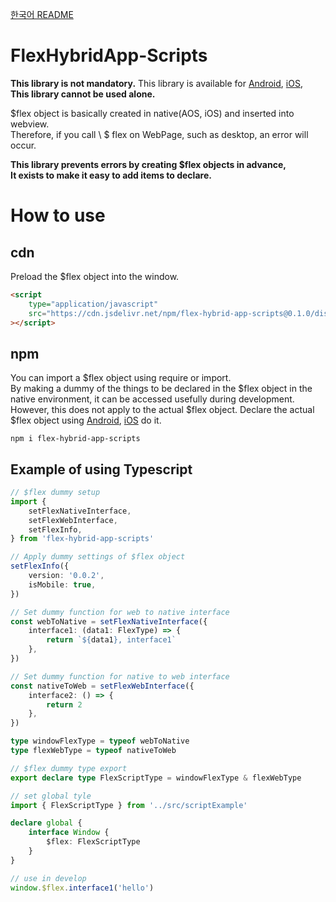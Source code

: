 [한국어 README](https://github.com/Kyun-J/FlexHybridApp-Scripts/blob/main/README-ko.md)

# FlexHybridApp-Scripts

**This library is not mandatory.**
This library is available for [Android](https://github.com/Kyun-J/FlexHybridApp-Android), [iOS](https://github.com/Kyun-J/FlexHybridApp-iOS),  
**This library cannot be used alone.**

\$flex object is basically created in native(AOS, iOS) and inserted into webview.  
Therefore, if you call \ $ flex on WebPage, such as desktop, an error will occur.

**This library prevents errors by creating \$flex objects in advance,  
It exists to make it easy to add items to declare.**

# How to use

## cdn

Preload the \$flex object into the window.

```html
<script
    type="application/javascript"
    src="https://cdn.jsdelivr.net/npm/flex-hybrid-app-scripts@0.1.0/dist/script.min.js"
></script>
```

## npm

You can import a \$flex object using require or import.  
By making a dummy of the things to be declared in the \$flex object in the native environment, it can be accessed usefully during development.  
However, this does not apply to the actual \$flex object. Declare the actual \$flex object using [Android](https://github.com/Kyun-J/FlexHybridApp-Android), [iOS](https://github.com/Kyun-J/FlexHybridApp-iOS) do it.

```
npm i flex-hybrid-app-scripts
```

## Example of using Typescript

```ts
// $flex dummy setup
import {
    setFlexNativeInterface,
    setFlexWebInterface,
    setFlexInfo,
} from 'flex-hybrid-app-scripts'

// Apply dummy settings of $flex object
setFlexInfo({
    version: '0.0.2',
    isMobile: true,
})

// Set dummy function for web to native interface
const webToNative = setFlexNativeInterface({
    interface1: (data1: FlexType) => {
        return `${data1}, interface1`
    },
})

// Set dummy function for native to web interface
const nativeToWeb = setFlexWebInterface({
    interface2: () => {
        return 2
    },
})

type windowFlexType = typeof webToNative
type flexWebType = typeof nativeToWeb

// $flex dummy type export
export declare type FlexScriptType = windowFlexType & flexWebType
```

```ts
// set global tyle
import { FlexScriptType } from '../src/scriptExample'

declare global {
    interface Window {
        $flex: FlexScriptType
    }
}
```

```ts
// use in develop
window.$flex.interface1('hello')
```
